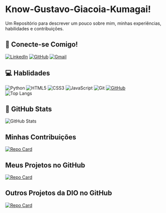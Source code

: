 # Know-Gustavo-Giacoia-Kumagai!

Um Repositório para descrever um pouco sobre mim, minhas experiências, habilidades e contribuições.

## 🛜 Conecte-se Comigo!
[![LinkedIn](https://img.shields.io/badge/LinkedIn-black?style=for-the-badge&logo=linkedin&logoColor=white)](https://www.linkedin.com/in/gustavo-giacoia-kumagai-35abb2278/)
[![GitHub](https://img.shields.io/badge/GitHub-black?style=for-the-badge&logo=github&logoColor=white)](https://github.com/GusGgk)
[![Gmail](https://img.shields.io/badge/Gmail-black?style=for-the-badge&logo=gmail&logoColor=red)](mailto:gukumagai@gmail.com)

## 💻 Hablidades 
![Python](https://img.shields.io/badge/python-black?style=for-the-badge&logo=python&logoColor=ffdd54)
![HTML5](https://img.shields.io/badge/HTML5-black?style=for-the-badge&logo=html5&logoColor=white)
![CSS3](https://img.shields.io/badge/CSS3-black?style=for-the-badge&logo=css3&logoColor=white)
![JavaScript](https://img.shields.io/badge/JavaScript-black?style=for-the-badge&logo=javascript&logoColor=black)
![Git](https://img.shields.io/badge/GIT-black?style=for-the-badge&logo=git&logoColor=white)
[![GitHub](https://img.shields.io/badge/GitHub-black?style=for-the-badge&logo=github&logoColor=white)](https://github.com/GusGgk) <br>
![Top Langs](https://github-readme-stats-git-masterrstaa-rickstaa.vercel.app/api/top-langs/?username=GusGgk&bg_color=000&border_color=30A3DC&title_color=E94D5F&text_color=FFF)

## 💎 GitHub Stats 
![GitHub Stats](https://github-readme-stats.vercel.app/api?username=GusGgk&theme=transparent&bg_color=000&border_color=30A3DC&show_icons=true&icon_color=30A3DC&title_color=E94D5F&text_color=FFF)
## Minhas Contribuições 
[![Repo Card](https://github-readme-stats.vercel.app/api/pin/?username=GusGgk&repo=dio-lab-open-source&bg_color=000&border_color=30A3DC&show_icons=true&icon_color=30A3DC&title_color=E94D5F&text_color=FFF)](https://github.com/GusGgk/dio-lab-open-source)
## Meus Projetos no GitHub 
[![Repo Card](https://github-readme-stats.vercel.app/api/pin/?username=GusGgk&repo=NLW---Unite&bg_color=000&border_color=30A3DC&show_icons=true&icon_color=30A3DC&title_color=E94D5F&text_color=FFF)](https://github.com/GusGgk/NLW---Unite)
## Outros Projetos da DIO no GitHub

[![Repo Card](https://github-readme-stats.vercel.app/api/pin/?username=GusGgk&repo=lab-natty-or-not&bg_color=000&border_color=30A3DC&show_icons=true&icon_color=30A3DC&title_color=E94D5F&text_color=FFF)](https://github.com/GusGgk/lab-natty-or-not)
